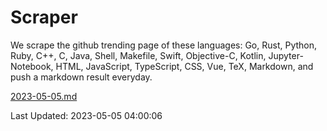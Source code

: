 # Scraper

We scrape the github trending page of these languages: Go, Rust, Python, Ruby, C++, C, Java, Shell, Makefile, Swift, Objective-C, Kotlin, Jupyter-Notebook, HTML, JavaScript, TypeScript, CSS, Vue, TeX, Markdown, and push a markdown result everyday.

[2023-05-05.md](https://github.com/yangwenmai/github-trending-backup/blob/master/2023-05-05.md)

Last Updated: 2023-05-05 04:00:06